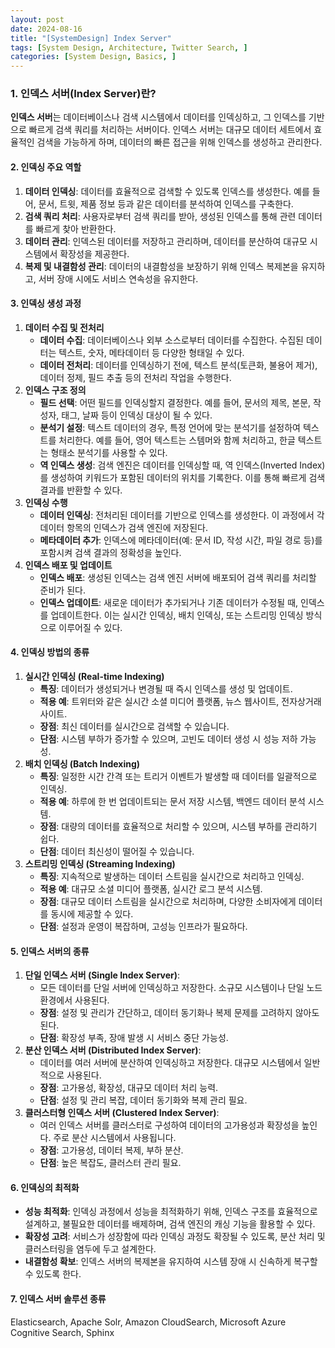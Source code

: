 ```yaml
---
layout: post
date: 2024-08-16
title: "[SystemDesign] Index Server"
tags: [System Design, Architecture, Twitter Search, ]
categories: [System Design, Basics, ]
---
```



### **1. 인덱스 서버(Index Server)란?**


**인덱스 서버**는 데이터베이스나 검색 시스템에서 데이터를 인덱싱하고, 그 인덱스를 기반으로 빠르게 검색 쿼리를 처리하는 서버이다. 인덱스 서버는 대규모 데이터 세트에서 효율적인 검색을 가능하게 하며, 데이터의 빠른 접근을 위해 인덱스를 생성하고 관리한다. 


#### **2. 인덱싱 주요 역할**

1. **데이터 인덱싱**: 데이터를 효율적으로 검색할 수 있도록 인덱스를 생성한다. 예를 들어, 문서, 트윗, 제품 정보 등과 같은 데이터를 분석하여 인덱스를 구축한다.
2. **검색 쿼리 처리**: 사용자로부터 검색 쿼리를 받아, 생성된 인덱스를 통해 관련 데이터를 빠르게 찾아 반환한다.
3. **데이터 관리**: 인덱스된 데이터를 저장하고 관리하며, 데이터를 분산하여 대규모 시스템에서 확장성을 제공한다.
4. **복제 및 내결함성 관리**: 데이터의 내결함성을 보장하기 위해 인덱스 복제본을 유지하고, 서버 장애 시에도 서비스 연속성을 유지한다.

#### **3. 인덱싱 생성 과정**

1. **데이터 수집 및 전처리**
	- **데이터 수집**: 데이터베이스나 외부 소스로부터 데이터를 수집한다. 수집된 데이터는 텍스트, 숫자, 메타데이터 등 다양한 형태일 수 있다.
	- **데이터 전처리**: 데이터를 인덱싱하기 전에, 텍스트 분석(토큰화, 불용어 제거), 데이터 정제, 필드 추출 등의 전처리 작업을 수행한다.
2. **인덱스 구조 정의**
	- **필드 선택**: 어떤 필드를 인덱싱할지 결정한다. 예를 들어, 문서의 제목, 본문, 작성자, 태그, 날짜 등이 인덱싱 대상이 될 수 있다.
	- **분석기 설정**: 텍스트 데이터의 경우, 특정 언어에 맞는 분석기를 설정하여 텍스트를 처리한다. 예를 들어, 영어 텍스트는 스템머와 함께 처리하고, 한글 텍스트는 형태소 분석기를 사용할 수 있다.
	- **역 인덱스 생성**: 검색 엔진은 데이터를 인덱싱할 때, 역 인덱스(Inverted Index)를 생성하여 키워드가 포함된 데이터의 위치를 기록한다. 이를 통해 빠르게 검색 결과를 반환할 수 있다.
3. **인덱싱 수행**
	- **데이터 인덱싱**: 전처리된 데이터를 기반으로 인덱스를 생성한다. 이 과정에서 각 데이터 항목의 인덱스가 검색 엔진에 저장된다.
	- **메타데이터 추가**: 인덱스에 메타데이터(예: 문서 ID, 작성 시간, 파일 경로 등)를 포함시켜 검색 결과의 정확성을 높인다.
4. **인덱스 배포 및 업데이트**
	- **인덱스 배포**: 생성된 인덱스는 검색 엔진 서버에 배포되어 검색 쿼리를 처리할 준비가 된다.
	- **인덱스 업데이트**: 새로운 데이터가 추가되거나 기존 데이터가 수정될 때, 인덱스를 업데이트한다. 이는 실시간 인덱싱, 배치 인덱싱, 또는 스트리밍 인덱싱 방식으로 이루어질 수 있다.

#### **4. 인덱싱 방법의 종류**

1. **실시간 인덱싱 (Real-time Indexing)**
	- **특징**: 데이터가 생성되거나 변경될 때 즉시 인덱스를 생성 및 업데이트.
	- **적용 예**: 트위터와 같은 실시간 소셜 미디어 플랫폼, 뉴스 웹사이트, 전자상거래 사이트.
	- **장점**: 최신 데이터를 실시간으로 검색할 수 있습니다.
	- **단점**: 시스템 부하가 증가할 수 있으며, 고빈도 데이터 생성 시 성능 저하 가능성.
2. **배치 인덱싱 (Batch Indexing)**
	- **특징**: 일정한 시간 간격 또는 트리거 이벤트가 발생할 때 데이터를 일괄적으로 인덱싱.
	- **적용 예**: 하루에 한 번 업데이트되는 문서 저장 시스템, 백엔드 데이터 분석 시스템.
	- **장점**: 대량의 데이터를 효율적으로 처리할 수 있으며, 시스템 부하를 관리하기 쉽다.
	- **단점**: 데이터 최신성이 떨어질 수 있습니다.
3. **스트리밍 인덱싱 (Streaming Indexing)**
	- **특징**: 지속적으로 발생하는 데이터 스트림을 실시간으로 처리하고 인덱싱.
	- **적용 예**: 대규모 소셜 미디어 플랫폼, 실시간 로그 분석 시스템.
	- **장점**: 대규모 데이터 스트림을 실시간으로 처리하며, 다양한 소비자에게 데이터를 동시에 제공할 수 있다.
	- **단점**: 설정과 운영이 복잡하며, 고성능 인프라가 필요하다.

#### **5. 인덱스 서버의 종류**

1. **단일 인덱스 서버 (Single Index Server)**:
	- 모든 데이터를 단일 서버에 인덱싱하고 저장한다. 소규모 시스템이나 단일 노드 환경에서 사용된다.
	- **장점**: 설정 및 관리가 간단하고, 데이터 동기화나 복제 문제를 고려하지 않아도 된다.
	- **단점**: 확장성 부족, 장애 발생 시 서비스 중단 가능성.
2. **분산 인덱스 서버 (Distributed Index Server)**:
	- 데이터를 여러 서버에 분산하여 인덱싱하고 저장한다. 대규모 시스템에서 일반적으로 사용된다.
	- **장점**: 고가용성, 확장성, 대규모 데이터 처리 능력.
	- **단점**: 설정 및 관리 복잡, 데이터 동기화와 복제 관리 필요.
3. **클러스터형 인덱스 서버 (Clustered Index Server)**:
	- 여러 인덱스 서버를 클러스터로 구성하여 데이터의 고가용성과 확장성을 높인다. 주로 분산 시스템에서 사용됩니다.
	- **장점**: 고가용성, 데이터 복제, 부하 분산.
	- **단점**: 높은 복잡도, 클러스터 관리 필요.

#### **6. 인덱싱의 최적화**

- **성능 최적화**: 인덱싱 과정에서 성능을 최적화하기 위해, 인덱스 구조를 효율적으로 설계하고, 불필요한 데이터를 배제하며, 검색 엔진의 캐싱 기능을 활용할 수 있다.
- **확장성 고려**: 서비스가 성장함에 따라 인덱싱 과정도 확장될 수 있도록, 분산 처리 및 클러스터링을 염두에 두고 설계한다.
- **내결함성 확보**: 인덱스 서버의 복제본을 유지하여 시스템 장애 시 신속하게 복구할 수 있도록 한다.

#### 7. 인덱스 서버 솔루션 종류


Elasticsearch, Apache Solr, Amazon CloudSearch, Microsoft Azure Cognitive Search, Sphinx

